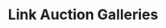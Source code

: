 ---
title: "Link Auction Galleries"
url: /saint-louis/link-auction-galleries/
shop: Auktionshaus
---